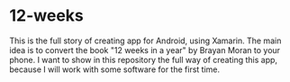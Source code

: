 # 12-weeks
This is the full story of creating app for Android, using Xamarin. The main idea is to convert the book "12 weeks in a year" by Brayan Moran to your phone. I want to show in this repository the full way of creating this app, because I will work with some software for the first time.
